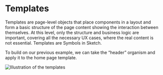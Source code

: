 <a id="principles-templates"></a>

# Templates

Templates are page-level objects that place components in a layout and form a basic structure of the page content showing the interaction between themselves. At this level, only the structure and business logic are important, covering all the necessary UX cases, where the real content is not essential. Templates are Symbols in Sketch.

To build on our previous example, we can take the “header” organism and apply it to the home page template.

![Illustration of the templates](img/frontend/storefront-design/Templates.jpg)
